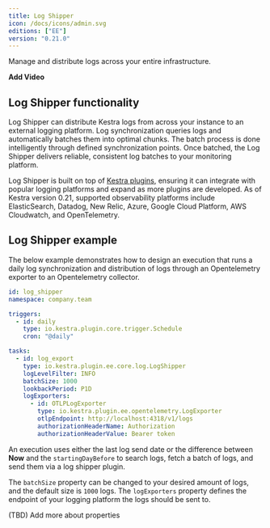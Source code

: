 ```yaml
---
title: Log Shipper
icon: /docs/icons/admin.svg
editions: ["EE"]
version: "0.21.0"
---
```


Manage and distribute logs across your entire infrastructure.

**Add Video**

## Log Shipper functionality

Log Shipper can distribute Kestra logs from across your instance to an external logging platform. Log synchronization queries logs and automatically batches them into optimal chunks. The batch process is done intelligently through defined synchronization points. Once batched, the Log Shipper delivers reliable, consistent log batches to your monitoring platform.

Log Shipper is built on top of [Kestra plugins](/plugins/), ensuring it can integrate with popular logging platforms and expand as more plugins are developed. As of Kestra version 0.21, supported observability platforms include ElasticSearch, Datadog, New Relic, Azure, Google Cloud Platform, AWS Cloudwatch, and OpenTelemetry.

## Log Shipper example

The below example demonstrates how to design an execution that runs a daily log synchronization and distribution of logs through an Opentelemetry exporter to an Opentelemetry collector.

```yaml
id: log_shipper
namespace: company.team

triggers:
  - id: daily
    type: io.kestra.plugin.core.trigger.Schedule
    cron: "@daily"

tasks:
  - id: log_export
    type: io.kestra.plugin.ee.core.log.LogShipper
    logLevelFilter: INFO
    batchSize: 1000
    lookbackPeriod: P1D
    logExporters:
      - id: OTLPLogExporter
        type: io.kestra.plugin.ee.opentelemetry.LogExporter
        otlpEndpoint: http://localhost:4318/v1/logs
        authorizationHeaderName: Authorization
        authorizationHeaderValue: Bearer token
```

An execution uses either the last log send date or the difference between **Now** and the `startingDayBefore` to search logs, fetch a batch of logs, and send them via a log shipper plugin. 

The `batchSize` property can be changed to your desired amount of logs, and the default size is `1000` logs. The `logExporters` property defines the endpoint of your logging platform the logs should be sent to.

(TBD) Add more about properties
